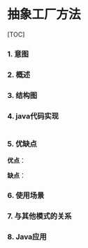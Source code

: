 # 抽象工厂方法

[TOC]

### 1. 意图

>

### 2. 概述

>

### 3. 结构图

### 4. java代码实现

```java

```



### 5. 优缺点

**优点**：

**缺点**：



### 6. 使用场景

### 7. 与其他模式的关系

### 8. Java应用